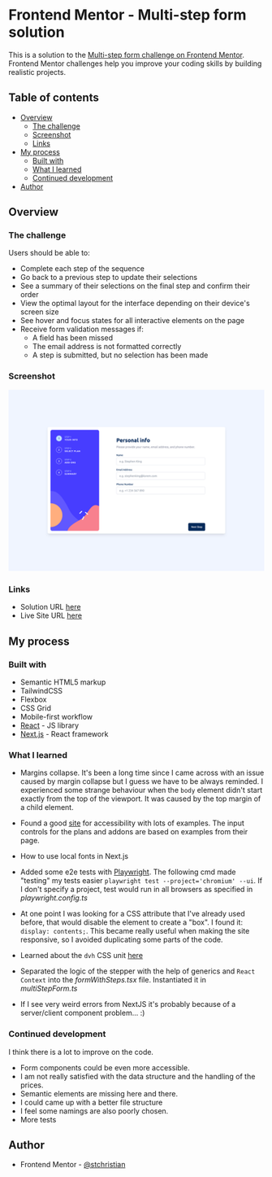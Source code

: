 # Frontend Mentor - Multi-step form solution

This is a solution to the [Multi-step form challenge on Frontend Mentor](https://www.frontendmentor.io/challenges/multistep-form-YVAnSdqQBJ). Frontend Mentor challenges help you improve your coding skills by building realistic projects.

## Table of contents

- [Overview](#overview)
  - [The challenge](#the-challenge)
  - [Screenshot](#screenshot)
  - [Links](#links)
- [My process](#my-process)
  - [Built with](#built-with)
  - [What I learned](#what-i-learned)
  - [Continued development](#continued-development)
- [Author](#author)

## Overview

### The challenge

Users should be able to:

- Complete each step of the sequence
- Go back to a previous step to update their selections
- See a summary of their selections on the final step and confirm their order
- View the optimal layout for the interface depending on their device's screen size
- See hover and focus states for all interactive elements on the page
- Receive form validation messages if:
  - A field has been missed
  - The email address is not formatted correctly
  - A step is submitted, but no selection has been made

### Screenshot

![](./screenshot.png)

### Links

- Solution URL [here](https://github.com/stchristian/multi-step-form-main)
- Live Site URL [here](https://multi-step-form-main-blush.vercel.app/)

## My process

### Built with

- Semantic HTML5 markup
- TailwindCSS
- Flexbox
- CSS Grid
- Mobile-first workflow
- [React](https://reactjs.org/) - JS library
- [Next.js](https://nextjs.org/) - React framework

### What I learned

- Margins collapse. It's been a long time since I came across with an issue caused by margin collapse but I guess we have to be always reminded. I experienced some strange behaviour when the `body` element didn't start exactly from the top of the viewport. It was caused by the top margin of a child element.

- Found a good [site](https://www.w3.org/WAI/ARIA/apg/) for accessibility with lots of examples. The input controls for the plans and addons are based on examples from their page.

- How to use local fonts in Next.js

- Added some e2e tests with [Playwright](https://playwright.dev/). The following cmd made "testing" my tests easier `playwright test --project='chromium' --ui`. If I don't specify a project, test would run in all browsers as specified in _playwright.config.ts_

- At one point I was looking for a CSS attribute that I've already used before, that would disable the element to create a "box". I found it: `display: contents;`. This became really useful when making the site responsive, so I avoided duplicating some parts of the code.

- Learned about the `dvh` CSS unit [here](https://dev.to/frehner/css-vh-dvh-lvh-svh-and-vw-units-27k4)

- Separated the logic of the stepper with the help of generics and `React Context` into the _formWithSteps.tsx_ file. Instantiated it in _multiStepForm.ts_

- If I see very weird errors from NextJS it's probably because of a server/client component problem... :)

### Continued development

I think there is a lot to improve on the code.

- Form components could be even more accessible.
- I am not really satisfied with the data structure and the handling of the prices.
- Semantic elements are missing here and there.
- I could came up with a better file structure
- I feel some namings are also poorly chosen.
- More tests

## Author

- Frontend Mentor - [@stchristian](https://www.frontendmentor.io/profile/stchristian)
